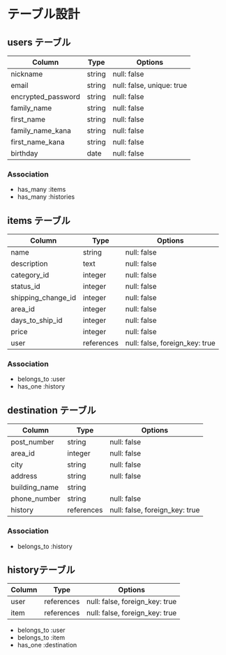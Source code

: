 # テーブル設計

## users テーブル

| Column             | Type       | Options     |
| ------------------ | ---------- | ----------- |
| nickname           | string     | null: false |
| email              | string     | null: false, unique: true |
| encrypted_password | string     | null: false |
| family_name        | string     | null: false |
| first_name         | string     | null: false |
| family_name_kana   | string     | null: false |
| first_name_kana    | string     | null: false |
| birthday           | date       | null: false |

### Association

- has_many :items
- has_many :histories


## items テーブル

| Column             | Type       | Options                        |
|------------------- | ---------- | ------------------------------ |
| name               | string     | null: false                    |
| description        | text       | null: false                    |
| category_id        | integer    | null: false                    |
| status_id          | integer    | null: false                    |
| shipping_change_id | integer    | null: false                    |
| area_id            | integer    | null: false                    |     
| days_to_ship_id    | integer    | null: false                    | 
| price              | integer    | null: false                    |
| user               | references | null: false, foreign_key: true |


### Association

- belongs_to :user
- has_one :history


## destination テーブル

| Column        | Type      | Options                        |
| ------------- | --------- | ------------------------------ |
| post_number   | string    | null: false                    |
| area_id       | integer   | null: false                    |
| city          | string    | null: false                    |
| address       | string    | null: false                    |
| building_name | string    |                                |
| phone_number  | string    | null: false                    |
| history       | references| null: false, foreign_key: true |


### Association

- belongs_to :history

## historyテーブル

| Column | Type       | Options                        |
| ------ | ---------- | ------------------------------ |
|user    | references | null: false, foreign_key: true |
|item    | references | null: false, foreign_key: true |

- belongs_to :user
- belongs_to :item
- has_one :destination
